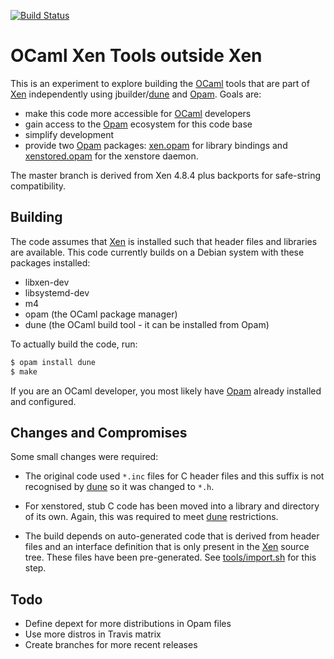 
[![Build Status](https://travis-ci.org/lindig/xen-ocaml-tools.svg?branch=master)](https://travis-ci.org/lindig/xen-ocaml-tools)

# OCaml Xen Tools outside Xen

This is an experiment to explore building the [OCaml] tools that are
part of [Xen] independently using jbuilder/[dune] and [Opam]. Goals are:

* make this code more accessible for [OCaml] developers
* gain access to the [Opam] ecosystem for this code base
* simplify development
* provide two [Opam] packages: [xen.opam](xen.opam) for library bindings
  and [xenstored.opam](xenstored.opam) for the xenstore daemon.

The master branch is derived from Xen 4.8.4 plus backports for
safe-string compatibility.

## Building

The code assumes that [Xen] is installed such that header files and
libraries are available. This code currently builds on a Debian system
with these packages installed:

* libxen-dev
* libsystemd-dev
* m4
* opam (the OCaml package manager)
* dune (the OCaml build tool - it can be installed from Opam)

To actually build the code, run:

```sh
$ opam install dune
$ make
```

If you are an OCaml developer, you most likely have [Opam] already
installed and configured.

## Changes and Compromises

Some small changes were required:

* The original code used `*.inc` files for C header files and this 
  suffix is not recognised by [dune] so it was changed to `*.h`.

* For xenstored, stub C code has been moved into a library and
  directory of its own. Again, this was required to meet [dune]
  restrictions.

* The build depends on auto-generated code that is derived from header
  files and an interface definition that is only present in the [Xen]
  source tree. These files have been pre-generated. See
  [tools/import.sh](tools/import.sh) for this step.

## Todo

* Define depext for more distributions in Opam files
* Use more distros in Travis matrix
* Create branches for more recent releases

[OCaml]:      https://www.ocam.org/
[Xen]:        http://xenbits.xen.org/
[dune]:       https://github.com/ocaml/dune
[manual]:     https://jbuilder.readthedocs.io/en/latest/
[Opam]:       https://opam.ocaml.org/

<!-- vim: set et -->
